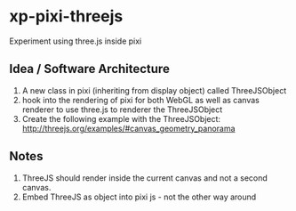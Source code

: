 # xp-pixi-threejs
Experiment using three.js inside pixi

## Idea / Software Architecture
1. A new class in pixi (inheriting from display object) called ThreeJSObject
2. hook into the rendering of pixi for both WebGL as well as canvas renderer to use three.js to renderer the ThreeJSObject
3. Create the following example with the ThreeJSObject: http://threejs.org/examples/#canvas_geometry_panorama

## Notes
1. ThreeJS should render inside the current canvas and not a second canvas.
2. Embed ThreeJS as object into pixi js - not the other way around

